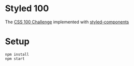 <!-- @format -->

# Styled 100

The [CSS 100 Challenge](https://codepen.io/collection/DYwpLQ?grid_type=list&sort_col=updated_at&sort_order=desc) implemented with [styled-components](https://styled-components.com/)

# Setup

```
npm install
npm start
```
